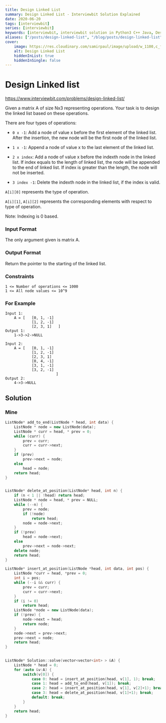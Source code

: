 ```yaml
---
title: Design Linked List
summary: Design Linked List - Interviewbit Solution Explained
date: 2020-06-20
tags: [interviewbit]
series: [interviewbit]
keywords: [interviewbit, interviewbit solution in Python3 C++ Java, Design Linked List solution]
aliases: ["/posts/design-linked-list", "/blog/posts/design-linked-list", "/design-linked-list"]
cover:
    image: https://res.cloudinary.com/samirpaul/image/upload/w_1100,c_fit,co_rgb:FFFFFF,l_text:Arial_70_bold:Design Linked List - Solution Explained/problem-solving.webp
    alt: Design Linked List
    hiddenInList: true
    hiddenInSingle: false
---
```


# Design Linked list

https://www.interviewbit.com/problems/design-linked-list/


Given a matrix A of size Nx3 representing operations. Your task is to design the linked list based on these operations.

There are four types of operations:

* `0 x -1`: Add a node of value x before the first element of the linked list. 
After the insertion, the new node will be the first node of the linked list.

* `1 x -1`: Append a node of value x to the last element of the linked list.

* `2 x index`: Add a node of value x before the indexth node in the linked list.
If index equals to the length of linked list, the node will be appended to the end of linked list.
If index is greater than the length, the node will not be inserted.

* `3 index -1`: Delete the indexth node in the linked list, if the index is valid.

`A[i][0]` represents the type of operation.

`A[i][1]`, `A[i][2]` represents the corresponding elements with respect to type of operation.

Note: Indexing is 0 based.

### Input Format

The only argument given is matrix A.

### Output Format

Return the pointer to the starting of the linked list.
### Constraints
```
1 <= Number of operations <= 1000
1 <= All node values <= 10^9
```

### For Example

```
Input 1:
    A = [   [0, 1, -1]
            [1, 2, -1]
            [2, 3, 1]   ]
Output 1:
    1->3->2->NULL

Input 2:
    A = [   [0, 1, -1]
            [1, 2, -1]
            [2, 3, 1]
            [0, 4, -1]
            [3, 1, -1]
            [3, 2, -1]
                       ]
Output 2:
    4->3->NULL
```

## Solution
### Mine
```cpp
ListNode* add_to_end(ListNode * head, int data) {
    ListNode * node = new ListNode(data);
    ListNode * curr = head, * prev = 0;
    while (curr) {
        prev = curr;
        curr = curr->next;
    }
    if (prev)
        prev->next = node;
    else
        head = node;
    return head;
} 


ListNode* delete_at_position(ListNode* head, int n) {
    if (n < 1 || !head) return head;
    ListNode * node = head, * prev = NULL;
    while (--n) {
        prev = node;
        if (!node)
            return head;
        node = node->next;
    }
    if (!prev)
        head = node->next;
    else
        prev->next = node->next;
    delete node;
    return head;
}

ListNode* insert_at_position(ListNode *head, int data, int pos) {
    ListNode *curr = head, *prev = 0;
    int i = pos;
    while (--i && curr) {
        prev = curr;
        curr = curr->next;
    }
    if (i != 0)
        return head;
    ListNode *node = new ListNode(data);
    if (!prev) {
        node->next = head;
        return node;
    }
    node->next = prev->next;
    prev->next = node;
    return head;
}

 
ListNode* Solution::solve(vector<vector<int> > &A) {
    ListNode * head = 0;
    for (auto &v:A) {
        switch(v[0]) {
            case 0: head = insert_at_position(head, v[1], 1); break;
            case 1: head = add_to_end(head, v[1]); break;
            case 2: head = insert_at_position(head, v[1], v[2]+1); break;
            case 3: head = delete_at_position(head, v[1]+1); break;
            default: break;
        }
    }
    return head;
}

```
